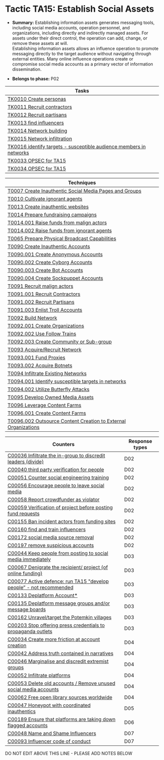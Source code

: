# Tactic TA15: Establish Social Assets

* **Summary:** Establishing information assets generates messaging tools, including social media accounts,  operation personnel, and organizations, including directly and indirectly managed assets. For assets under their direct control, the operation can add,  change, or remove these assets at will.  
Establishing information assets allows an influence operation to promote messaging directly to  the target audience without navigating through external entities. Many online influence operations create or compromise social media accounts as a primary vector of information  dissemination.

* **Belongs to phase:** P02



| Tasks |
| ----- |
| [TK0010 Create personas](../../generated_pages/tasks/TK0010.md) |
| [TK0011 Recruit contractors](../../generated_pages/tasks/TK0011.md) |
| [TK0012 Recruit partisans](../../generated_pages/tasks/TK0012.md) |
| [TK0013 find influencers](../../generated_pages/tasks/TK0013.md) |
| [TK0014 Network building](../../generated_pages/tasks/TK0014.md) |
| [TK0015 Network infiltration](../../generated_pages/tasks/TK0015.md) |
| [TK0016 identify targets - susceptible audience members in networks](../../generated_pages/tasks/TK0016.md) |
| [TK0033 OPSEC for TA15](../../generated_pages/tasks/TK0033.md) |
| [TK0034 OPSEC for TA15](../../generated_pages/tasks/TK0034.md) |



| Techniques |
| ---------- |
| [T0007 Create Inauthentic Social Media Pages and Groups](../../generated_pages/techniques/T0007.md) |
| [T0010 Cultivate ignorant agents](../../generated_pages/techniques/T0010.md) |
| [T0013 Create inauthentic websites](../../generated_pages/techniques/T0013.md) |
| [T0014 Prepare fundraising campaigns](../../generated_pages/techniques/T0014.md) |
| [T0014.001 Raise funds from malign actors](../../generated_pages/techniques/T0014.001.md) |
| [T0014.002 Raise funds from ignorant agents](../../generated_pages/techniques/T0014.002.md) |
| [T0065 Prepare Physical Broadcast Capabilities](../../generated_pages/techniques/T0065.md) |
| [T0090 Create Inauthentic Accounts](../../generated_pages/techniques/T0090.md) |
| [T0090.001 Create Anonymous Accounts](../../generated_pages/techniques/T0090.001.md) |
| [T0090.002 Create Cyborg Accounts](../../generated_pages/techniques/T0090.002.md) |
| [T0090.003 Create Bot Accounts](../../generated_pages/techniques/T0090.003.md) |
| [T0090.004 Create Sockpuppet Accounts](../../generated_pages/techniques/T0090.004.md) |
| [T0091 Recruit malign actors](../../generated_pages/techniques/T0091.md) |
| [T0091.001 Recruit Contractors](../../generated_pages/techniques/T0091.001.md) |
| [T0091.002 Recruit Partisans](../../generated_pages/techniques/T0091.002.md) |
| [T0091.003 Enlist Troll Accounts](../../generated_pages/techniques/T0091.003.md) |
| [T0092 Build Network](../../generated_pages/techniques/T0092.md) |
| [T0092.001 Create Organizations](../../generated_pages/techniques/T0092.001.md) |
| [T0092.002 Use Follow Trains](../../generated_pages/techniques/T0092.002.md) |
| [T0092.003 Create Community or Sub-group](../../generated_pages/techniques/T0092.003.md) |
| [T0093 Acquire/Recruit Network](../../generated_pages/techniques/T0093.md) |
| [T0093.001 Fund Proxies](../../generated_pages/techniques/T0093.001.md) |
| [T0093.002 Acquire Botnets](../../generated_pages/techniques/T0093.002.md) |
| [T0094 Infiltrate Existing Networks](../../generated_pages/techniques/T0094.md) |
| [T0094.001 Identify susceptible targets in networks](../../generated_pages/techniques/T0094.001.md) |
| [T0094.002 Utilize Butterfly Attacks](../../generated_pages/techniques/T0094.002.md) |
| [T0095 Develop Owned Media Assets](../../generated_pages/techniques/T0095.md) |
| [T0096 Leverage Content Farms](../../generated_pages/techniques/T0096.md) |
| [T0096.001 Create Content Farms](../../generated_pages/techniques/T0096.001.md) |
| [T0096.002 Outsource Content Creation to External Organizations](../../generated_pages/techniques/T0096.002.md) |



| Counters | Response types |
| -------- | -------------- |
| [C00036 Infiltrate the in-group to discredit leaders (divide)](../../generated_pages/counters/C00036.md) | D02 |
| [C00040 third party verification for people](../../generated_pages/counters/C00040.md) | D02 |
| [C00051 Counter social engineering training](../../generated_pages/counters/C00051.md) | D02 |
| [C00056 Encourage people to leave social media](../../generated_pages/counters/C00056.md) | D02 |
| [C00058 Report crowdfunder as violator](../../generated_pages/counters/C00058.md) | D02 |
| [C00059 Verification of project before posting fund requests](../../generated_pages/counters/C00059.md) | D02 |
| [C00155 Ban incident actors from funding sites](../../generated_pages/counters/C00155.md) | D02 |
| [C00160 find and train influencers](../../generated_pages/counters/C00160.md) | D02 |
| [C00172 social media source removal](../../generated_pages/counters/C00172.md) | D02 |
| [C00197 remove suspicious accounts](../../generated_pages/counters/C00197.md) | D02 |
| [C00044 Keep people from posting to social media immediately](../../generated_pages/counters/C00044.md) | D03 |
| [C00067 Denigrate the recipient/ project (of online funding)](../../generated_pages/counters/C00067.md) | D03 |
| [C00077 Active defence: run TA15 "develop people” - not recommended](../../generated_pages/counters/C00077.md) | D03 |
| [C00133 Deplatform Account*](../../generated_pages/counters/C00133.md) | D03 |
| [C00135 Deplatform message groups and/or message boards](../../generated_pages/counters/C00135.md) | D03 |
| [C00162 Unravel/target the Potemkin villages](../../generated_pages/counters/C00162.md) | D03 |
| [C00203 Stop offering press credentials to propaganda outlets](../../generated_pages/counters/C00203.md) | D03 |
| [C00034 Create more friction at account creation](../../generated_pages/counters/C00034.md) | D04 |
| [C00042 Address truth contained in narratives](../../generated_pages/counters/C00042.md) | D04 |
| [C00046 Marginalise and discredit extremist groups](../../generated_pages/counters/C00046.md) | D04 |
| [C00052 Infiltrate platforms](../../generated_pages/counters/C00052.md) | D04 |
| [C00053 Delete old accounts / Remove unused social media accounts](../../generated_pages/counters/C00053.md) | D04 |
| [C00062 Free open library sources worldwide](../../generated_pages/counters/C00062.md) | D04 |
| [C00047 Honeypot with coordinated inauthentics](../../generated_pages/counters/C00047.md) | D05 |
| [C00189 Ensure that platforms are taking down flagged accounts](../../generated_pages/counters/C00189.md) | D06 |
| [C00048 Name and Shame Influencers](../../generated_pages/counters/C00048.md) | D07 |
| [C00093 Influencer code of conduct](../../generated_pages/counters/C00093.md) | D07 |


DO NOT EDIT ABOVE THIS LINE - PLEASE ADD NOTES BELOW